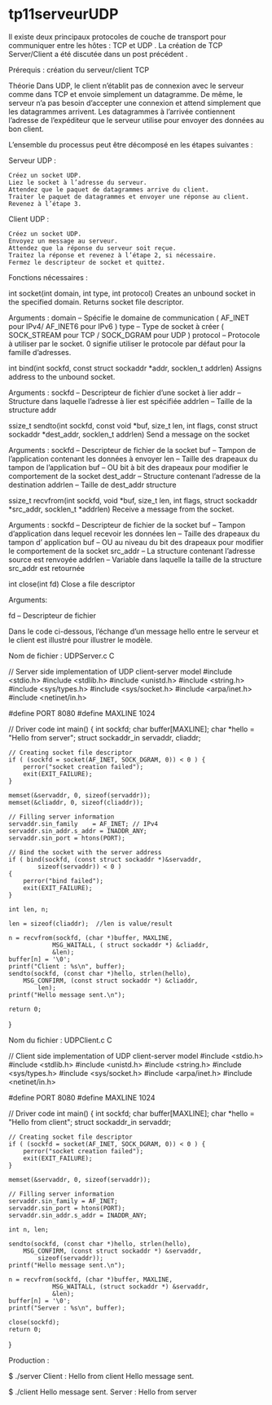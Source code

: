 # tp11serveurUDP

Il existe deux principaux protocoles de couche de transport pour communiquer entre les hôtes : TCP et UDP . La création de TCP Server/Client a été discutée dans un post précédent .

Prérequis : création du serveur/client TCP

Théorie
Dans UDP, le client n’établit pas de connexion avec le serveur comme dans TCP et envoie simplement un datagramme. De même, le serveur n’a pas besoin d’accepter une connexion et attend simplement que les datagrammes arrivent. Les datagrammes à l’arrivée contiennent l’adresse de l’expéditeur que le serveur utilise pour envoyer des données au bon client.

L’ensemble du processus peut être décomposé en les étapes suivantes :

Serveur UDP :

    Créez un socket UDP.
    Liez le socket à l’adresse du serveur.
    Attendez que le paquet de datagrammes arrive du client.
    Traiter le paquet de datagrammes et envoyer une réponse au client.
    Revenez à l’étape 3.

Client UDP :

    Créez un socket UDP.
    Envoyez un message au serveur.
    Attendez que la réponse du serveur soit reçue.
    Traitez la réponse et revenez à l’étape 2, si nécessaire.
    Fermez le descripteur de socket et quittez.

Fonctions nécessaires :

int socket(int domain, int type, int protocol)
Creates an unbound socket in the specified domain.
Returns socket file descriptor.

Arguments :
domain – Spécifie le
domaine de communication ( AF_INET pour IPv4/ AF_INET6 pour IPv6 )
type – Type de socket à créer
( SOCK_STREAM pour TCP / SOCK_DGRAM pour UDP )
protocol – Protocole à utiliser par le socket.
0 signifie utiliser le protocole par défaut pour la famille d’adresses.

int bind(int sockfd, const struct sockaddr *addr, socklen_t addrlen)
Assigns address to the unbound socket.

Arguments :
sockfd – Descripteur de fichier d’une socket à lier
addr – Structure dans laquelle l’adresse à lier est spécifiée
addrlen – Taille de la structure   addr

ssize_t sendto(int sockfd, const void *buf, size_t len, int flags,
const struct sockaddr *dest_addr, socklen_t addrlen)
Send a message on the socket

Arguments :
sockfd – Descripteur de fichier de la socket
buf – Tampon de l’application contenant les données à envoyer
len – Taille des drapeaux du tampon de l’application  buf – OU bit à bit des drapeaux pour modifier le comportement de la socket  dest_addr – Structure contenant l’adresse de la destination  addrlen – Taille de dest_addr structure


ssize_t recvfrom(int sockfd, void *buf, size_t len, int flags,
struct sockaddr *src_addr, socklen_t *addrlen)
Receive a message from the socket.

Arguments :
sockfd – Descripteur de fichier de la socket
buf – Tampon d’application dans lequel recevoir les données
len – Taille des drapeaux du tampon d’ application  buf – OU au niveau du bit des drapeaux pour modifier le comportement de la socket  src_addr – La structure contenant l’adresse source est renvoyée  addrlen – Variable dans laquelle la taille de la structure src_addr est retournée


int close(int fd)
Close a file descriptor

Arguments:

fd – Descripteur de fichier

Dans le code ci-dessous, l’échange d’un message hello entre le serveur et le client est illustré pour illustrer le modèle.

Nom de fichier : UDPServer.c
C

// Server side implementation of UDP client-server model
#include <stdio.h>
#include <stdlib.h>
#include <unistd.h>
#include <string.h>
#include <sys/types.h>
#include <sys/socket.h>
#include <arpa/inet.h>
#include <netinet/in.h>

#define PORT     8080
#define MAXLINE 1024

// Driver code
int main() {
int sockfd;
char buffer[MAXLINE];
char *hello = "Hello from server";
struct sockaddr_in servaddr, cliaddr;

    // Creating socket file descriptor 
    if ( (sockfd = socket(AF_INET, SOCK_DGRAM, 0)) < 0 ) { 
        perror("socket creation failed"); 
        exit(EXIT_FAILURE); 
    } 
        
    memset(&servaddr, 0, sizeof(servaddr)); 
    memset(&cliaddr, 0, sizeof(cliaddr)); 
        
    // Filling server information 
    servaddr.sin_family    = AF_INET; // IPv4 
    servaddr.sin_addr.s_addr = INADDR_ANY; 
    servaddr.sin_port = htons(PORT); 
        
    // Bind the socket with the server address 
    if ( bind(sockfd, (const struct sockaddr *)&servaddr,  
            sizeof(servaddr)) < 0 ) 
    { 
        perror("bind failed"); 
        exit(EXIT_FAILURE); 
    } 
        
    int len, n; 
    
    len = sizeof(cliaddr);  //len is value/result 
    
    n = recvfrom(sockfd, (char *)buffer, MAXLINE,  
                MSG_WAITALL, ( struct sockaddr *) &cliaddr, 
                &len); 
    buffer[n] = '\0'; 
    printf("Client : %s\n", buffer); 
    sendto(sockfd, (const char *)hello, strlen(hello),  
        MSG_CONFIRM, (const struct sockaddr *) &cliaddr, 
            len); 
    printf("Hello message sent.\n");  
        
    return 0; 
}

Nom du fichier : UDPClient.c
C

// Client side implementation of UDP client-server model
#include <stdio.h>
#include <stdlib.h>
#include <unistd.h>
#include <string.h>
#include <sys/types.h>
#include <sys/socket.h>
#include <arpa/inet.h>
#include <netinet/in.h>

#define PORT     8080
#define MAXLINE 1024

// Driver code
int main() {
int sockfd;
char buffer[MAXLINE];
char *hello = "Hello from client";
struct sockaddr_in     servaddr;

    // Creating socket file descriptor 
    if ( (sockfd = socket(AF_INET, SOCK_DGRAM, 0)) < 0 ) { 
        perror("socket creation failed"); 
        exit(EXIT_FAILURE); 
    } 
    
    memset(&servaddr, 0, sizeof(servaddr)); 
        
    // Filling server information 
    servaddr.sin_family = AF_INET; 
    servaddr.sin_port = htons(PORT); 
    servaddr.sin_addr.s_addr = INADDR_ANY; 
        
    int n, len; 
        
    sendto(sockfd, (const char *)hello, strlen(hello), 
        MSG_CONFIRM, (const struct sockaddr *) &servaddr,  
            sizeof(servaddr)); 
    printf("Hello message sent.\n"); 
            
    n = recvfrom(sockfd, (char *)buffer, MAXLINE,  
                MSG_WAITALL, (struct sockaddr *) &servaddr, 
                &len); 
    buffer[n] = '\0'; 
    printf("Server : %s\n", buffer); 
    
    close(sockfd); 
    return 0; 
}

Production :

$ ./server
Client : Hello from client
Hello message sent.

$ ./client
Hello message sent.
Server : Hello from server
